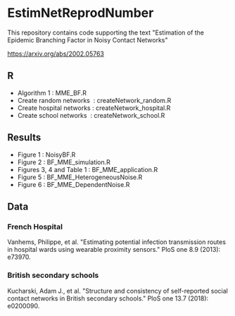 # EstimNetReprodNumber
This repository contains code supporting the text "Estimation of the Epidemic Branching Factor in Noisy Contact Networks"

https://arxiv.org/abs/2002.05763

## R

* Algorithm 1              : MME_BF.R 
* Create random networks   : createNetwork_random.R
* Create hospital networks : createNetwork_hospital.R
* Create school networks   : createNetwork_school.R


## Results

* Figure 1                     : NoisyBF.R
* Figure 2                     : BF_MME_simulation.R
* Figures 3, 4 and Table 1 : BF_MME_application.R
* Figure 5                     : BF_MME_HeterogeneousNoise.R
* Figure 6                     : BF_MME_DependentNoise.R
 

## Data

### French Hospital

Vanhems, Philippe, et al. "Estimating potential infection transmission routes in hospital wards using wearable proximity sensors." PloS one 8.9 (2013): e73970.

### British secondary schools
Kucharski, Adam J., et al. "Structure and consistency of self-reported social contact networks in British secondary schools." PloS one 13.7 (2018): e0200090.
